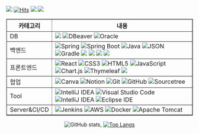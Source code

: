 <!-- Header Content -->
<img src="https://readme-typing-svg.herokuapp.com?font=Fira+Code&pause=1000&center=true&vCenter=true&random=false&width=400&lines=%F0%9F%91%8B+Welcome+WonIl+Goh+GitHub!"/> [![Hits](https://hits.seeyoufarm.com/api/count/incr/badge.svg?url=https%3A%2F%2Fgithub.com%2FGohWonil&count_bg=%2392988E&title_bg=%232247B2&icon=&icon_color=%23E7E7E7&title=visit&edge_flat=false)](https://hits.seeyoufarm.com)  <a href="https://url.kr/nylf4q"><img src="https://img.shields.io/badge/Link_Notion-E4405F?style=social&logo=notion&link=https://url.kr/nylf4q"/></a> <a href="mailto:kwi5124@naver.com"> <img src="https://img.shields.io/badge/Send_Email_Naver-E4405F?style=social&logo=Naver&link=https://url.kr/nylf4q"/></a>

<!-- My Stacks -->
<table border="1" align="center">
  <tr>
    <th>카테고리</th>
    <th>내용</th>
  </tr>
  <tr>
    <td>DB</td>
    <td>
      <img src="https://img.shields.io/badge/SQLDeveloper-F80000?style=flat&logo=&logoColor=white"> 
      <img src="https://img.shields.io/badge/dbeaver-382923?style=flat-square&logo=dbeaver&logoColor=white" alt="DBeaver">
      <img src="https://img.shields.io/badge/Oracle-F80000?style=flat-square&logo=Oracle&logoColor=white" alt="Oracle">
    </td>
  </tr>
  <tr>
    <td>백엔드</td>
    <td>
      <img src="https://img.shields.io/badge/Spring-6DB33F?style=flat-square&logo=spring&logoColor=white" alt="Spring">
      <img src="https://img.shields.io/badge/Spring_Boot-F2F4F9?style=flat-square&logo=spring-boot" alt="Spring Boot">
      <img src="https://img.shields.io/badge/java-%23ED8B00.svg?style=flat-square&logo=openjdk&logoColor=white" alt="Java">
      <img src="https://img.shields.io/badge/json-5E5C5C?style=flat-square&logo=json&logoColor=white" alt="JSON">   
      <img src="https://img.shields.io/badge/Gradle-02303A.svg?style=flat-square&logo=Gradle&logoColor=white" alt="Gradle">
      <img src="https://img.shields.io/badge/Spring Security-6DB33F?style=flat&logo=springsecurity&logoColor=white">
      <img src="https://img.shields.io/badge/SpringDataJPA-6DB33F?style=flat&logo=&logoColor=white">
      <img src="https://img.shields.io/badge/JQuery-0769AD?style=flat&logo=jquery&logoColor=white">
      <img src="https://img.shields.io/badge/Ajax-00758F?style=flat&logo=ajax&logoColor=white">
    </td>
  </tr>
  <tr>
    <td>프론트엔드</td>
    <td>
      <img src="https://img.shields.io/badge/React-20232A?style=flat-square&logo=react&logoColor=61DAFB" alt="React">
      <img src="https://img.shields.io/badge/CSS3-1572B6?style=flat-square&logo=css3&logoColor=white" alt="CSS3">
      <img src="https://img.shields.io/badge/HTML5-E34F26?style=flat-square&logo=html5&logoColor=white" alt="HTML5">
      <img src="https://img.shields.io/badge/JavaScript-323330?style=flat-square&logo=javascript&logoColor=F7DF1E" alt="JavaScript">
      <img src="https://img.shields.io/badge/Chart%20js-FF6384?style=flat-square&logo=chartdotjs&logoColor=white" alt="Chart.js">
      <img src="https://img.shields.io/badge/Thymeleaf-005F0F?style=flat-square&logo=Thymeleaf&logoColor=white" alt="Thymeleaf">
      <img src="https://img.shields.io/badge/Bootstrap-563D7C?style=flat-square&logo=bootstrap&logoColor=white  alt="bootstrap">
    </td>
  </tr>
  <tr>
    <td>협업</td>
    <td>
      <img src="https://img.shields.io/badge/Canva-%2300C4CC.svg?&style=flat-square&logo=Canva&logoColor=white" alt="Canva">
      <img src="https://img.shields.io/badge/Notion-000000?style=flat-square&logo=notion&logoColor=white" alt="Notion">
      <img src="https://img.shields.io/badge/GIT-E44C30?style=flat-square&logo=git&logoColor=white" alt="Git">
      <img src="https://img.shields.io/badge/GitHub-100000?style=flat-square&logo=github&logoColor=white" alt="GitHub">
      <img src="https://img.shields.io/badge/Sourcetree-0052CC?style=flat-square&logo=Sourcetree&logoColor=white" alt="Sourcetree">
    </td>
  </tr>
  <tr>
    <td>Tool</td>
    <td>
      <img src="https://img.shields.io/badge/IntelliJ_IDEA-000000.svg?style=flat-square&logo=intellij-idea&logoColor=white" alt="IntelliJ IDEA">
      <img src="https://img.shields.io/badge/Visual_Studio_Code-0078D4?style=flat-square&logo=visual%20studio%20code&logoColor=white" alt="Visual Studio Code">
      <img src="https://img.shields.io/badge/IntelliJIDEA-4285F4?style=flat-square&logo=intellij-idea&logoColor=white" alt="IntelliJ IDEA">
      <img src="https://img.shields.io/badge/EclipseIDE-4285F4?style=flat-square&logo=eclipse-ide&logoColor=white" alt="Eclipse IDE">
    </td>
  </tr>
  <tr>
    <td>Server&CI/CD</td>
    <td>
      <img src="https://img.shields.io/badge/jenkins-%232C5263.svg?style=flat-square&logo=jenkins&logoColor=white" alt="Jenkins">
      <img src="https://img.shields.io/badge/AWS-%23FF9900.svg?style=flat-square&logo=amazon-aws&logoColor=white" alt="AWS">
      <img src="https://img.shields.io/badge/docker-%230db7ed.svg?style=flat-square&logo=docker&logoColor=white" alt="Docker">
      <img src="https://img.shields.io/badge/apache%20tomcat-%23F8DC75.svg?style=flat-square&logo=apache-tomcat&logoColor=black" alt="Apache Tomcat">
    </td>
  </tr>
</table>

<div align="center">
  
![GitHub stats](https://github-readme-stats.vercel.app/api?username=GohWonil&show_icons=true&theme=radical), [![Top Langs](https://github-readme-stats.vercel.app/api/top-langs/?username=GohWonil&layout=donut)](https://github.com/GohWonil/github-readme-stats)

</div>

<!--
[![Top Langs](https://github-readme-stats.vercel.app/api/top-langs/?username=GohWonil&layout=compact&card_width=445&hide=html,css)](https://github.com/GohWonil)
-->
